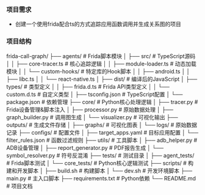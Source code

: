 ### 项目需求
- 创建一个使用frida配合ts的方式追踪应用函数调用并生成关系图的项目

### 项目结构
frida-call-graph/
├── agents/                  # Frida脚本模块
│   ├── src/                 # TypeScript源码
│   │   ├── core-tracer.ts   # 核心追踪逻辑
│   │   ├── module-loader.ts # 动态加载模块
│   │   └── custom-hooks/    # 特定库的Hook脚本
│   │       ├── android.ts
│   │       ├── libc.ts
│   │       └── react-native.ts
│   ├── dist/                # 编译后的JavaScript
│   ├── types/               # 类型定义
│   │   ├── frida.d.ts       # Frida API类型定义
│   │   └── custom.d.ts      # 自定义类型
│   ├── tsconfig.json        # TypeScript配置
│   └── package.json         # 依赖管理
├── core/                    # Python核心处理逻辑
│   ├── tracer.py            # Frida设备管理&脚本注入
│   ├── processor.py         # 原始数据处理
│   ├── graph_builder.py     # 调用图生成
│   └── visualizer.py        # 可视化输出
├── outputs/                 # 生成文件存储
│   ├── graphs/              # 可视化图表
│   └── logs/                # 原始数据记录
├── configs/                 # 配置文件
│   ├── target_apps.yaml     # 目标应用配置
│   └── filter_rules.json    # 函数过滤规则
├── utils/                   # 工具脚本
│   ├── adb_helper.py        # ADB设备管理
│   ├── report_generator.py  # PDF报告生成
│   └── symbol_resolver.py   # 符号反混淆
├── tests/                   # 测试目录
│   ├── agent_tests/         # Frida脚本测试
│   └── core_tests/          # Python核心逻辑测试
├── scripts/                 # 构建和开发脚本
│   ├── build.sh             # 构建脚本
│   └── dev.sh               # 开发环境脚本
├── main.py                  # 主入口脚本
├── requirements.txt         # Python依赖
└── README.md                # 项目文档
